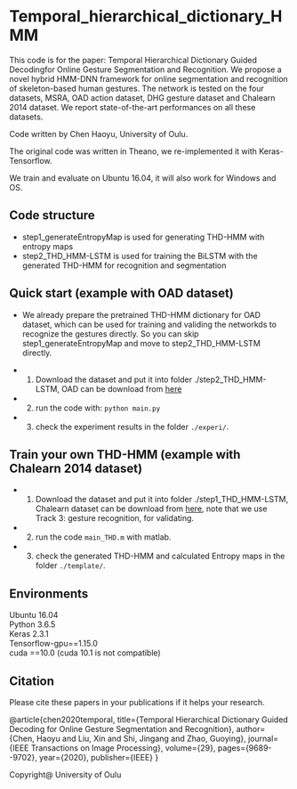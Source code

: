 # Temporal_hierarchical_dictionary_HMM
This code is for the paper: Temporal Hierarchical Dictionary Guided Decodingfor Online Gesture Segmentation and Recognition. We propose a novel hybrid HMM-DNN framework for online segmentation and recognition of skeleton-based human gestures. The network is tested on the four datasets, MSRA, OAD action dataset, DHG gesture dataset and Chalearn 2014 dataset. We report state-of-the-art performances on all these datasets.

Code written by Chen Haoyu, University of Oulu.

The original code was written in Theano, we re-implemented it with Keras-Tensorflow.

We train and evaluate on Ubuntu 16.04, it will also work for Windows and OS.

## Code structure
* step1_generateEntropyMap is used for generating THD-HMM with entropy maps
* step2_THD_HMM-LSTM is used for training the BiLSTM with the generated THD-HMM for recognition and segmentation

## Quick start (example with OAD dataset)
* We already prepare the pretrained THD-HMM dictionary for OAD dataset, which can be used for training and validing the networkds to recognize the gestures directly. So you can skip step1_generateEntropyMap and move to step2_THD_HMM-LSTM directly.

* 1. Download the dataset and put it into folder ./step2_THD_HMM-LSTM, OAD can be download from [here](http://www.icst.pku.edu.cn/struct/Projects/OAD.html)

* 2. run the code with:
 `python main.py`
 
* 3. check the experiment results in the folder `./experi/`.

## Train your own THD-HMM (example with Chalearn 2014 dataset)

* 1. Download the dataset and put it into folder ./step1_THD_HMM-LSTM, Chalearn dataset can be download from [here](http://sunai.uoc.edu/chalearnLAP/), note that we use Track 3: gesture recognition, for validating. 

* 2. run the code `main_THD.m` with matlab.

* 3. check the generated THD-HMM and calculated Entropy maps in the folder `./template/`.

## Environments
Ubuntu 16.04 <br>
Python 3.6.5 <br>
Keras 2.3.1 <br>
Tensorflow-gpu==1.15.0 <br>
cuda ==10.0 (cuda 10.1 is not compatible) <br> 

## Citation
Please cite these papers in your publications if it helps your research. 

@article{chen2020temporal,
  title={Temporal Hierarchical Dictionary Guided Decoding for Online Gesture Segmentation and Recognition},
  author={Chen, Haoyu and Liu, Xin and Shi, Jingang and Zhao, Guoying},
  journal={IEEE Transactions on Image Processing},
  volume={29},
  pages={9689--9702},
  year={2020},
  publisher={IEEE}
}

Copyright@  University of Oulu
